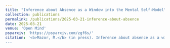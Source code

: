 ```yaml
---
title: "Inference about Absence as a Window into the Mental Self-Model"
collection: publications
permalink: /publications/2025-03-21-inference-about-absence
date: 2025-03-21
venue: 'Open Mind'
psyarxiv: 'https://psyarxiv.com/zgf6s/'
citation: '<b>Mazor, M.</b> (in press). Inference about absence as a window into the mental self-model. <i>Open Mind</i>''
---
```

